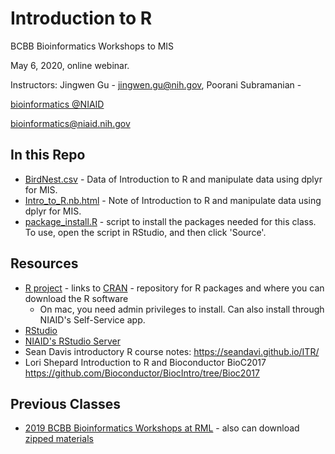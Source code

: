 
# Introduction to R

BCBB Bioinformatics Workshops to MIS

May 6, 2020, online webinar.

Instructors: Jingwen Gu - jingwen.gu@nih.gov, Poorani Subramanian - 

[bioinformatics @NIAID](https://bioinformatics.niaid.nih.gov/)

bioinformatics@niaid.nih.gov

## In this Repo
- [BirdNest.csv](BirdNest.csv) - Data of Introduction to R and manipulate data using dplyr for MIS.
- [Intro_to_R.nb.html](Intro_to_R.nb.html) - Note of Introduction to R and manipulate data using dplyr for MIS.
- [package_install.R](package_install.R) - script to install the packages needed for this class.  To use, open the script in RStudio, and then click 'Source'.

## Resources

- [R project](https://www.r-project.org/) - links to [CRAN](https://cran.r-project.org/) - repository for R packages and where you can download the R software
  - On mac, you need admin privileges to install.  Can also install through NIAID's Self-Service app.
- [RStudio](https://www.rstudio.com/products/rstudio/download/#download)
- [NIAID's RStudio Server](https://rstudio-pro.niaid.nih.gov/) 
- Sean Davis introductory R course notes: <https://seandavi.github.io/ITR/> 
- Lori Shepard Introduction to R and Bioconductor BioC2017 <https://github.com/Bioconductor/BiocIntro/tree/Bioc2017> 

## Previous Classes

- [2019 BCBB Bioinformatics Workshops at RML](https://github.com/niaid/R_Intro/tree/RML-2019) - also can download [zipped materials](https://github.com/niaid/R_Intro/archive/RML-2019.zip)

